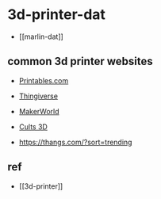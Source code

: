 
# 3d-printer-dat

- [[marlin-dat]]


## common 3d printer websites 


- [Printables.com](https://www.printables.com)
- [Thingiverse](https://www.thingiverse.com)
- [MakerWorld](https://makerworld.com)
- [Cults 3D](https://cults3d.com)

- https://thangs.com/?sort=trending


## ref 

- [[3d-printer]]